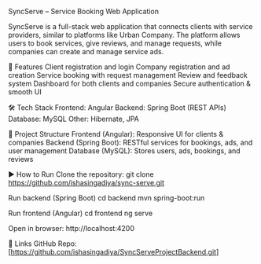 SyncServe – Service Booking Web Application

SyncServe is a full-stack web application that connects clients with service providers, similar to platforms like Urban Company. The platform allows users to book services, give reviews, and manage requests, while companies can create and manage service ads.

🚀 Features Client registration and login Company registration and ad creation Service booking with request management Review and feedback system Dashboard for both clients and companies Secure authentication & smooth UI

🛠️ Tech Stack Frontend: Angular Backend: Spring Boot (REST APIs) Database: MySQL Other: Hibernate, JPA

📂 Project Structure Frontend (Angular): Responsive UI for clients & companies Backend (Spring Boot): RESTful services for bookings, ads, and user management Database (MySQL): Stores users, ads, bookings, and reviews

▶️ How to Run Clone the repository: git clone https://github.com/ishasingadiya/sync-serve.git

Run backend (Spring Boot) cd backend
mvn spring-boot:run

Run frontend (Angular) cd frontend
ng serve

Open in browser: http://localhost:4200

🔗 Links GitHub Repo: [https://github.com/ishasingadiya/SyncServeProjectBackend.git]
